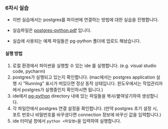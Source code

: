 ### 6차시 실습

- 이번 실습에서는 postgres를 파이썬에 연결하는 방법에 대한 실습을 진행합니다.
- 실습파일은 [postgres-python.pdf](./postgres-python.pdf) 입니다.

- 실습에 사용되는 예제 파일들은 pg-python 폴더에 업로드 해놨습니다.

#### 실행 방법
1. 로컬 환경에서 파이썬을 실행할 수 있는 ide 를 실행합니다. (e.g. visual studio code, pycharm)
2. postgres가 실행되고 있는지 확인합니다. (mac에서는 postgres application 실행 시 "Running" 표시가 떠있으면 정상 동작 상태입니다. 윈도우에서는 작업관리자에서 postgres가 실행중인지 확인하시면 됩니다.)
3. ide에서 [pg-python](./pg-python) directory 내에 있는 파일들을 복사/붙여넣기하여 생성합니다. 
4. 각 파일안에서 postgres 연결 설정을 확인합니다. (만약 postgres 초기 설정 시, 포트 번호나 비밀번호를 바꾸셨다면 connection 정보에 바꾸신 값을 입력합니다.)
5. ide 터미널 창에서 `python <파일명>`을 입력하여 실행합니다.
